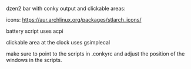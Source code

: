 dzen2 bar with conky output and clickable areas:

icons: https://aur.archlinux.org/packages/stlarch_icons/

battery script uses acpi

clickable area at the clock uses gsimplecal

make sure to point to the scripts in .conkyrc and adjust the position of the windows in the scripts.
